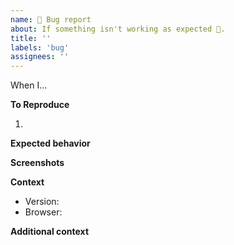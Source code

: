 ```yaml
---
name: 🐛 Bug report
about: If something isn't working as expected 🤔.
title: ''
labels: 'bug'
assignees: ''
---
```


<!--A clear and concise description of what the bug is.-->

When I...

**To Reproduce**

<!--Steps to reproduce the behavior:
-->

1.

**Expected behavior**

<!--A clear and concise description of what you expected to happen.-->

**Screenshots**

<!--If applicable, add screenshots to help explain your problem.-->

**Context**

- Version:
- Browser:

**Additional context**

<!--Add any other context about the problem here.-->

